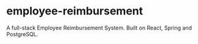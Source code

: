 # employee-reimbursement
A full-stack Employee Reimbursement System. Built on React, Spring and PostgreSQL.

